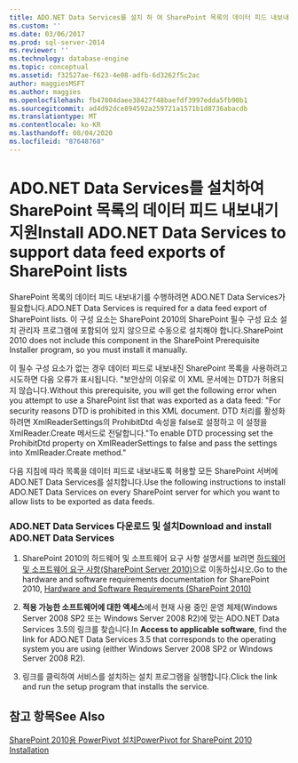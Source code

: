 ```yaml
---
title: ADO.NET Data Services를 설치 하 여 SharePoint 목록의 데이터 피드 내보내기를 지원 합니다. | Microsoft Docs
ms.custom: ''
ms.date: 03/06/2017
ms.prod: sql-server-2014
ms.reviewer: ''
ms.technology: database-engine
ms.topic: conceptual
ms.assetid: f32527ae-f623-4e08-adfb-6d3262f5c2ac
author: maggiesMSFT
ms.author: maggies
ms.openlocfilehash: fb47804daee38427f48baefdf3997edda5fb90b1
ms.sourcegitcommit: ad4d92dce894592a259721a1571b1d8736abacdb
ms.translationtype: MT
ms.contentlocale: ko-KR
ms.lasthandoff: 08/04/2020
ms.locfileid: "87648768"
---
```

# <a name="install-adonet-data-services-to-support-data-feed-exports-of-sharepoint-lists"></a><span data-ttu-id="64e0b-102">ADO.NET Data Services를 설치하여 SharePoint 목록의 데이터 피드 내보내기 지원</span><span class="sxs-lookup"><span data-stu-id="64e0b-102">Install ADO.NET Data Services to support data feed exports of SharePoint lists</span></span>
  <span data-ttu-id="64e0b-103">SharePoint 목록의 데이터 피드 내보내기를 수행하려면 ADO.NET Data Services가 필요합니다.</span><span class="sxs-lookup"><span data-stu-id="64e0b-103">ADO.NET Data Services is required for a data feed export of SharePoint lists.</span></span> <span data-ttu-id="64e0b-104">이 구성 요소는 SharePoint 2010의 SharePoint 필수 구성 요소 설치 관리자 프로그램에 포함되어 있지 않으므로 수동으로 설치해야 합니다.</span><span class="sxs-lookup"><span data-stu-id="64e0b-104">SharePoint 2010 does not include this component in the SharePoint Prerequisite Installer program, so you must install it manually.</span></span>  
  
 <span data-ttu-id="64e0b-105">이 필수 구성 요소가 없는 경우 데이터 피드로 내보내진 SharePoint 목록을 사용하려고 시도하면 다음 오류가 표시됩니다. "보안상의 이유로 이 XML 문서에는 DTD가 허용되지 않습니다.</span><span class="sxs-lookup"><span data-stu-id="64e0b-105">Without this prerequisite, you will get the following error when you attempt to use a SharePoint list that was exported as a data feed: "For security reasons DTD is prohibited in this XML document.</span></span> <span data-ttu-id="64e0b-106">DTD 처리를 활성화하려면 XmlReaderSettings의 ProhibitDtd 속성을 false로 설정하고 이 설정을 XmlReader.Create 메서드로 전달합니다."</span><span class="sxs-lookup"><span data-stu-id="64e0b-106">To enable DTD processing set the ProhibitDtd property on XmlReaderSettings to false and pass the settings into XmlReader.Create method."</span></span>  
  
 <span data-ttu-id="64e0b-107">다음 지침에 따라 목록을 데이터 피드로 내보내도록 허용할 모든 SharePoint 서버에 ADO.NET Data Services를 설치합니다.</span><span class="sxs-lookup"><span data-stu-id="64e0b-107">Use the following instructions to install ADO.NET Data Services on every SharePoint server for which you want to allow lists to be exported as data feeds.</span></span>  
  
### <a name="download-and-install-adonet-data-services"></a><span data-ttu-id="64e0b-108">ADO.NET Data Services 다운로드 및 설치</span><span class="sxs-lookup"><span data-stu-id="64e0b-108">Download and install ADO.NET Data Services</span></span>  
  
1.  <span data-ttu-id="64e0b-109">SharePoint 2010의 하드웨어 및 소프트웨어 요구 사항 설명서를 보려면 [하드웨어 및 소프트웨어 요구 사항(SharePoint Server 2010)](https://go.microsoft.com/fwlink/?LinkId=169734)으로 이동하십시오.</span><span class="sxs-lookup"><span data-stu-id="64e0b-109">Go to the hardware and software requirements documentation for SharePoint 2010, [Hardware and Software Requirements (SharePoint 2010)](https://go.microsoft.com/fwlink/?LinkId=169734)</span></span>  
  
2.  <span data-ttu-id="64e0b-110">**적용 가능한 소프트웨어에 대한 액세스**에서 현재 사용 중인 운영 체제(Windows Server 2008 SP2 또는 Windows Server 2008 R2)에 맞는 ADO.NET Data Services 3.5의 링크를 찾습니다.</span><span class="sxs-lookup"><span data-stu-id="64e0b-110">In **Access to applicable software**, find the link for ADO.NET Data Services 3.5 that corresponds to the operating system you are using (either Windows Server 2008 SP2 or Windows Server 2008 R2).</span></span>  
  
3.  <span data-ttu-id="64e0b-111">링크를 클릭하여 서비스를 설치하는 설치 프로그램을 실행합니다.</span><span class="sxs-lookup"><span data-stu-id="64e0b-111">Click the link and run the setup program that installs the service.</span></span>  
  
## <a name="see-also"></a><span data-ttu-id="64e0b-112">참고 항목</span><span class="sxs-lookup"><span data-stu-id="64e0b-112">See Also</span></span>  
 [<span data-ttu-id="64e0b-113">SharePoint 2010용 PowerPivot 설치</span><span class="sxs-lookup"><span data-stu-id="64e0b-113">PowerPivot for SharePoint 2010 Installation</span></span>](../../../2014/sql-server/install/powerpivot-for-sharepoint-2010-installation.md)  
  
  
